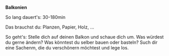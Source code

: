 **Balkonien**

So lang dauert's: 30-180min

Das brauchst du: Planzen, Papier, Holz, ...

So geht's: Stelle dich auf deinen Balkon und schaue dich um. Was würdest du gerne ändern? Was könntest du selber bauen oder basteln? Such dir eine Sachenm, die du verschönern möchtest und lege los.

